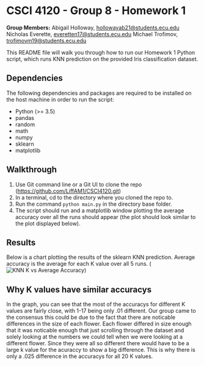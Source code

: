 # CSCI 4120 - Group 8 - Homework 1
**Group Members:** 
Abigail Holloway, hollowayab21@students.ecu.edu
Nicholas Everette, everetten17@students.ecu.edu
Michael Trofimov, trofimovm19@students.ecu.edu

This README file will walk you through how to run our Homework 1 Python script, which runs KNN prediction on the provided Iris classification dataset.

## Dependencies

The following dependencies and packages are required to be installed on the host machine in order to run the script:
 - Python (>= 3.5)
 - pandas
 - random
 - math
 - numpy
 - sklearn
 - matplotlib

## Walkthrough

1. Use Git command line or a Git UI to clone the repo (https://github.com/LiffAM1/CSCI4120.git)
2. In a terminal, cd to the directory where you cloned the repo to.
3. Run the command `python main.py` in the directory base folder.
4. The script should run and a matplotlib window plotting the average accuracy over all the runs should appear (the plot should look similar to the plot displayed below).

## Results
Below is a chart plotting the results of the sklearn KNN prediction. Average accuracy is the average for each K value over all 5 runs.
(![KNN K vs Average Accuracy](https://user-images.githubusercontent.com/22064340/132771494-4f52269f-0caa-43fe-b22c-51e73a8e6b9e.png))

## Why K values have similar accuracys
In the graph, you can see that the most of the accuracys for different K values are fairly close, with 1-17 being only .01 different. Our group came to the consensus this could be due to the fact that there are noticable differences in the size of each flower. Each flower differed in size enough that it was noticable enough that just scrolling through the dataset and solely looking at the numbers we could tell when we were looking at a different flower. Since they were all so different there would have to be a large k value for the acuraccy to show a big difference. This is why there is only a .025 difference in the accuracys for all 20 K values.

